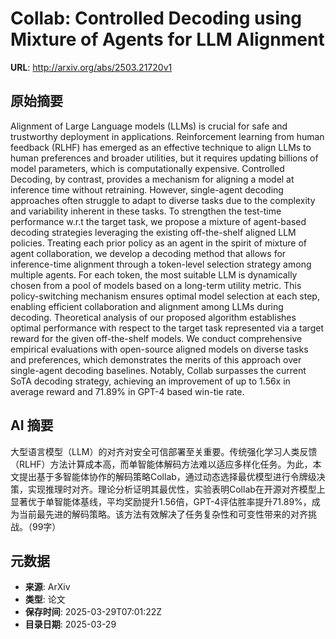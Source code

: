 # Collab: Controlled Decoding using Mixture of Agents for LLM Alignment

**URL**: http://arxiv.org/abs/2503.21720v1

## 原始摘要

Alignment of Large Language models (LLMs) is crucial for safe and trustworthy
deployment in applications. Reinforcement learning from human feedback (RLHF)
has emerged as an effective technique to align LLMs to human preferences and
broader utilities, but it requires updating billions of model parameters, which
is computationally expensive. Controlled Decoding, by contrast, provides a
mechanism for aligning a model at inference time without retraining. However,
single-agent decoding approaches often struggle to adapt to diverse tasks due
to the complexity and variability inherent in these tasks. To strengthen the
test-time performance w.r.t the target task, we propose a mixture of
agent-based decoding strategies leveraging the existing off-the-shelf aligned
LLM policies. Treating each prior policy as an agent in the spirit of mixture
of agent collaboration, we develop a decoding method that allows for
inference-time alignment through a token-level selection strategy among
multiple agents. For each token, the most suitable LLM is dynamically chosen
from a pool of models based on a long-term utility metric. This
policy-switching mechanism ensures optimal model selection at each step,
enabling efficient collaboration and alignment among LLMs during decoding.
Theoretical analysis of our proposed algorithm establishes optimal performance
with respect to the target task represented via a target reward for the given
off-the-shelf models. We conduct comprehensive empirical evaluations with
open-source aligned models on diverse tasks and preferences, which demonstrates
the merits of this approach over single-agent decoding baselines. Notably,
Collab surpasses the current SoTA decoding strategy, achieving an improvement
of up to 1.56x in average reward and 71.89% in GPT-4 based win-tie rate.


## AI 摘要

大型语言模型（LLM）的对齐对安全可信部署至关重要。传统强化学习人类反馈（RLHF）方法计算成本高，而单智能体解码方法难以适应多样化任务。为此，本文提出基于多智能体协作的解码策略Collab，通过动态选择最优模型进行令牌级决策，实现推理时对齐。理论分析证明其最优性，实验表明Collab在开源对齐模型上显著优于单智能体基线，平均奖励提升1.56倍，GPT-4评估胜率提升71.89%，成为当前最先进的解码策略。该方法有效解决了任务复杂性和可变性带来的对齐挑战。（99字）

## 元数据

- **来源**: ArXiv
- **类型**: 论文
- **保存时间**: 2025-03-29T07:01:22Z
- **目录日期**: 2025-03-29
